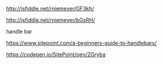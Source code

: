 http://jsfiddle.net/rniemeyer/GF3kh/

http://jsfiddle.net/rniemeyer/bGsRH/

handle bar 

https://www.sitepoint.com/a-beginners-guide-to-handlebars/

https://codepen.io/SitePoint/pen/ZGryba
